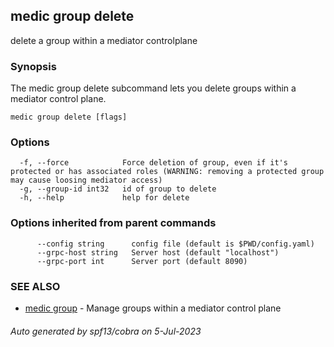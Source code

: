 ## medic group delete

delete a group within a mediator controlplane

### Synopsis

The medic group delete subcommand lets you delete groups within a
mediator control plane.

```
medic group delete [flags]
```

### Options

```
  -f, --force            Force deletion of group, even if it's protected or has associated roles (WARNING: removing a protected group may cause loosing mediator access)
  -g, --group-id int32   id of group to delete
  -h, --help             help for delete
```

### Options inherited from parent commands

```
      --config string      config file (default is $PWD/config.yaml)
      --grpc-host string   Server host (default "localhost")
      --grpc-port int      Server port (default 8090)
```

### SEE ALSO

* [medic group](medic_group.md)	 - Manage groups within a mediator control plane

###### Auto generated by spf13/cobra on 5-Jul-2023
